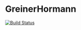 # GreinerHormann

[![Build Status](https://travis-ci.org/sjkelly/GreinerHormann.jl.svg?branch=master)](https://travis-ci.org/sjkelly/GreinerHormann.jl)
